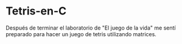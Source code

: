 # Tetris-en-C
Después de terminar el laboratorio de "El juego de la vida" me sentí preparado para hacer un juego de tetris utilizando matrices.

